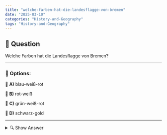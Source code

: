 ```yaml
---
title: "welche-farben-hat-die-landesflagge-von-bremen"
date: "2025-03-10"
categories: "History-and-Geography"
tags: "History-and-Geography"
---
```


## 📌 **Question**

Welche Farben hat die Landesflagge von Bremen?



---

### 📝 **Options:**

🔘 **A)** blau-weiß-rot

🔘 **B)** rot-weiß

🔘 **C)** grün-weiß-rot

🔘 **D)** schwarz-gold

---

<details>
  <summary>🔍 Show Answer</summary>

  <p>
💡  <b>Correct Answer:</b>  b
  </p>
  <p>
    📖<b>Explanation:</b>
    Bremen ist eines der 16 Bundesländer Deutschlands und bekannt für seinen wichtigen Hafen sowie seine maritime Tradition. Die Landesflagge repräsentiert die Identität und Geschichte der Stadt. Sie wird bei offiziellen Anlässen, auf öffentlichen Gebäuden und bei regionalen Veranstaltungen gehisst. Die Farben und das Design der Flagge spiegeln Bremens kulturelles Erbe und seine Bedeutung als Handelszentrum wider. Verständnis der Flagge hilft, die Symbole und Farben, die für die Bürger Bremens wichtig sind, besser einzuordnen.
  </p>
</details>
